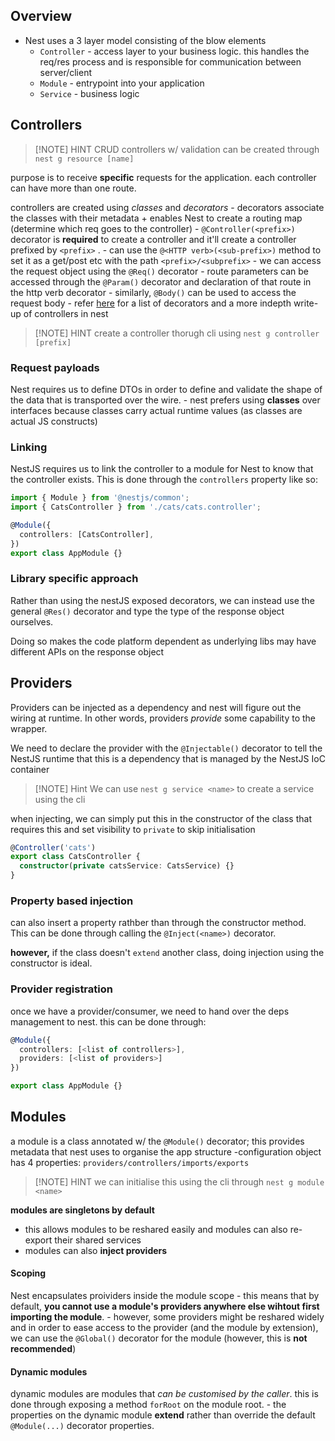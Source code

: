 ## Overview

- Nest uses a 3 layer model consisting of the blow elements
	- `Controller` - access layer to your business logic. this handles the req/res process and is responsible for communication between server/client
	- `Module` - entrypoint into your application
	- `Service` - business logic

## Controllers 

> [!NOTE] HINT
> CRUD controllers w/ validation can be created through `nest g resource [name]`

purpose is to receive **specific** requests for the application. each controller can have more than one route. 

controllers are created using *classes* and *decorators* 
	- decorators associate the classes with their metadata + enables Nest to create a routing map  (determine which req goes to the controller)
	- `@Controller(<prefix>)` decorator is **required** to create a controller and it'll create a controller prefixed by `<prefix>` . 
	- can use the `@<HTTP verb>(<sub-prefix>)` method to set it as a get/post etc with the path `<prefix>/<subprefix>`
	- we can access the request object using the `@Req()` decorator
	- route parameters can be accessed through the `@Param()` decorator and declaration of that route in the http verb decorator 
	- similarly, `@Body()` can be used to access the request body
	- refer [here](https://docs.nestjs.com/controllers) for a list of decorators and a more indepth write-up of controllers in nest

> [!NOTE] HINT
> create a controller thorugh cli using `nest g controller [prefix]`

### Request payloads

Nest requires us to define DTOs in order to define and validate the shape of the data that is transported over the wire. 
	- nest prefers using **classes** over interfaces because classes carry actual runtime values (as classes are actual JS constructs)

### Linking 

NestJS requires us to link the controller to a module for Nest to know that the controller exists. This is done through the `controllers` property like so: 

```typescript
import { Module } from '@nestjs/common';
import { CatsController } from './cats/cats.controller';

@Module({
  controllers: [CatsController],
})
export class AppModule {}
```

### Library specific approach

Rather than using the nestJS exposed decorators, we can instead use the general `@Res()` decorator and type the type of the response object ourselves. 

Doing so makes the code platform dependent as underlying libs may have different APIs on the response object

## Providers 

Providers can be injected as a dependency and nest will figure out the wiring at runtime. In other words, providers *provide* some capability to the wrapper. 

We need to declare the provider with the `@Injectable()` decorator to tell the NestJS runtime that this is a dependency that is managed by the NestJS IoC container

> [!NOTE] Hint
> We can use `nest g service <name>` to create a service using the cli 

when injecting, we can simply put this in the constructor of the class that requires this and set visibility to `private` to skip initialisation

```typescript
@Controller('cats')
export class CatsController {
  constructor(private catsService: CatsService) {}
}
```

### Property based injection

can also insert a property rathber than through the constructor method. This can be done through calling the `@Inject(<name>)` decorator. 

**however,** if the class doesn't `extend` another class, doing injection using the constructor is ideal.

### Provider registration

once we have a provider/consumer, we need to hand over the deps management to nest. this can be done through: 

```typescript
@Module({
  controllers: [<list of controllers>], 
  providers: [<list of providers>]
})

export class AppModule {}
```

## Modules 

a module is a class annotated w/ the `@Module()` decorator; this provides metadata that nest uses to organise the app structure
	-configuration object has 4 properties: `providers/controllers/imports/exports`

> [!NOTE] HINT
> we can initialise this using the cli through `nest g module <name>`

**modules are singletons by default** 
- this allows modules to be reshared easily and modules can also re-export their shared services
- modules can also **inject providers**

#### Scoping

Nest encapsulates proividers inside the module scope
	- this means that by default, **you cannot use a module's providers anywhere else wihtout first importing the module**. 
	- however, some providers might be reshared widely and in order to ease access to the provider (and the module by extension), we can use the `@Global()` decorator for the module (however, this is **not recommended**)

#### Dynamic modules

dynamic modules are modules that *can be customised by the caller*. this is done through exposing a method `forRoot` on the module root. 
	- the properties on the dynamic module **extend** rather than override the default `@Module(...)` decorator properties.